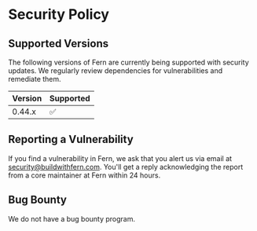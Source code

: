 # Security Policy

## Supported Versions

The following versions of Fern are currently being supported with security updates. We regularly review dependencies for vulnerabilities and remediate them.

| Version | Supported          |
| ------- | ------------------ |
| 0.44.x  | :white_check_mark: |

## Reporting a Vulnerability

If you find a vulnerability in Fern, we ask that you alert us via email at security@buildwithfern.com.
You'll get a reply acknowledging the report from a core maintainer at Fern within 24 hours.

## Bug Bounty

We do not have a bug bounty program.
